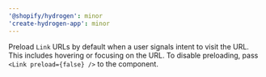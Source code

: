```yaml
---
'@shopify/hydrogen': minor
'create-hydrogen-app': minor
---
```


Preload `Link` URLs by default when a user signals intent to visit the URL. This includes hovering or focusing on the URL. To disable preloading, pass `<Link preload={false} />` to the component.
